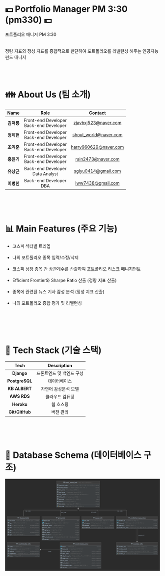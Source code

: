 # :dollar: Portfolio Manager PM 3:30 (pm330) :dollar:
포트폴리오 매니저 PM 3:30<br />
<br />
<br />
정량 지표와 정성 지표를 종합적으로 판단하여 포트폴리오를 리밸런싱 해주는 인공지능 펀드 매니저<br />
<br />
<br />
<br />
# :family: About Us (팀 소개) 
|  **Name**  |                **Role**                |      **Contact**      |
|:----------:|:--------------------------------------:|:---------------------:|
| **김덕룡** | Front-end Developer<br/>Back-end Developer |  zjavbxj523@naver.com |
| **정제헌** | Front-end Developer<br/>Back-end Developer | shout_world@naver.com |
| **조익준** | Front-end Developer<br/>Back-end Developer | harry960629@naver.com |
| **홍윤기** | Front-end Developer<br/>Back-end Developer |   rain2473@naver.com  |
| **유상균** |     Back-end Developer<br/>Data Analyst    |  sglyu0414@gmail.com  |
| **이병헌** |         Back-end Developer<br/>DBA         |   lww7438@gmail.com   |
<br />
<br />
<br />

# :bar_chart: Main Features (주요 기능) 
- 코스피 섹터별 트리멥<br /><br />
- 나의 포트폴리오 종목 입력/수정/삭제<br /><br />
- 코스피 상장 종목 간 상관계수를 산출하여 포트폴리오 리스크 매니지먼트<br /><br />
- Efficient Frontier와 Sharpe Ratio 산출 (정량 지표 산출)<br /><br />
- 종목에 관련된 뉴스 기사 감성 분석 (정성 지표 산출)<br /><br />
- 나의 포트폴리오 종합 평가 및 리밸런싱<br /><br />
<br />
<br />
<br />

# :wrench: Tech Stack (기술 스택) 
|    **Tech**    |      **Description**      |
|:--------------:|:-------------------------:|
|   **Django**   | 프론트엔드 및 백엔드 구성 |
| **PostgreSQL** |        데이터베이스       |
|  **KB ALBERT** |    자연어 감성분석 모델   |
|   **AWS RDS**  |      클라우드 컴퓨팅      |
|   **Heroku**   |         웹 호스팅         |
| **Git/GitHub** |         버전 관리         |
<br />
<br />
<br />

# :triangular_ruler: Database Schema (데이터베이스 구조) 
![Screenshot](/data/Schema.png)
